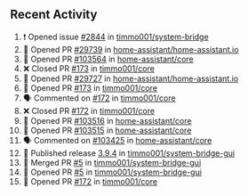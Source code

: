 ## Recent Activity

<!--START_SECTION:activity-->
1. ❗ Opened issue [#2844](https://github.com/timmo001/system-bridge/issues/2844) in [timmo001/system-bridge](https://github.com/timmo001/system-bridge)
2. 💪 Opened PR [#29739](https://github.com/home-assistant/home-assistant.io/pull/29739) in [home-assistant/home-assistant.io](https://github.com/home-assistant/home-assistant.io)
3. 💪 Opened PR [#103564](https://github.com/home-assistant/core/pull/103564) in [home-assistant/core](https://github.com/home-assistant/core)
4. ❌ Closed PR [#173](https://github.com/timmo001/core/pull/173) in [timmo001/core](https://github.com/timmo001/core)
5. 💪 Opened PR [#29727](https://github.com/home-assistant/home-assistant.io/pull/29727) in [home-assistant/home-assistant.io](https://github.com/home-assistant/home-assistant.io)
6. 💪 Opened PR [#173](https://github.com/timmo001/core/pull/173) in [timmo001/core](https://github.com/timmo001/core)
7. 🗣 Commented on [#172](https://github.com/timmo001/core/issues/172) in [timmo001/core](https://github.com/timmo001/core)
8. ❌ Closed PR [#172](https://github.com/timmo001/core/pull/172) in [timmo001/core](https://github.com/timmo001/core)
9. 💪 Opened PR [#103516](https://github.com/home-assistant/core/pull/103516) in [home-assistant/core](https://github.com/home-assistant/core)
10. 💪 Opened PR [#103515](https://github.com/home-assistant/core/pull/103515) in [home-assistant/core](https://github.com/home-assistant/core)
11. 🗣 Commented on [#103425](https://github.com/home-assistant/core/issues/103425) in [home-assistant/core](https://github.com/home-assistant/core)
12. 🚀 Published release [3.9.4](https://github.com/3.9.4) in [timmo001/system-bridge-gui](https://github.com/timmo001/system-bridge-gui)
13. 🎉 Merged PR [#5](https://github.com/timmo001/system-bridge-gui/pull/5) in [timmo001/system-bridge-gui](https://github.com/timmo001/system-bridge-gui)
14. 💪 Opened PR [#5](https://github.com/timmo001/system-bridge-gui/pull/5) in [timmo001/system-bridge-gui](https://github.com/timmo001/system-bridge-gui)
15. 💪 Opened PR [#172](https://github.com/timmo001/core/pull/172) in [timmo001/core](https://github.com/timmo001/core)
<!--END_SECTION:activity-->
